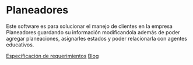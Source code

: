# Planeadores
Este software es para solucionar el manejo de clientes en la empresa Planeadores guardando su información modificandola además de poder agregar planeaciones, asignarles estados y poder relacionarla con agentes educativos.

[Especificación de requerimientos](Documentación/EspecificacionR.md)
[Blog](https://cristianjulio.github.io/blog/)
